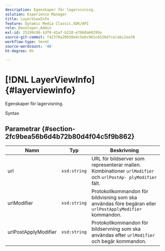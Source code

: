 ```yaml
---
description: Egenskaper för lagervisning.
solution: Experience Manager
title: LayerViewInfo
feature: Dynamic Media Classic,SDK/API
role: Developer,Admin
exl-id: 25199c86-1df0-41af-b210-e7668a60295e
source-git-commit: f42378a20b58e4c5ebc961c6526d7cecabc2ae38
workflow-type: tm+mt
source-wordcount: '46'
ht-degree: 0%

---
```


# [!DNL LayerViewInfo]{#layerviewinfo}

Egenskaper för lagervisning.

Syntax

## Parametrar {#section-2fc9bea56b6d4b72b80d4f04c5f9b862}

| Namn | Typ | Beskrivning |
|---|---|---|
| url | `xsd:string` | URL för bildserver som representerar mallen. Kombinationer `urlModifier` och `urlPostAp- plyModifier` fält. |
| urlModifier | `xsd:string` | Protokollkommandon för bildvisning som ska användas före begäran eller `urlPostApplyModifier` kommandon. |
| urlPostApplyModifier | `xsd:string` | Protokollkommandon för bildservning som ska användas efter `urlModifier` och begär kommandon. |
